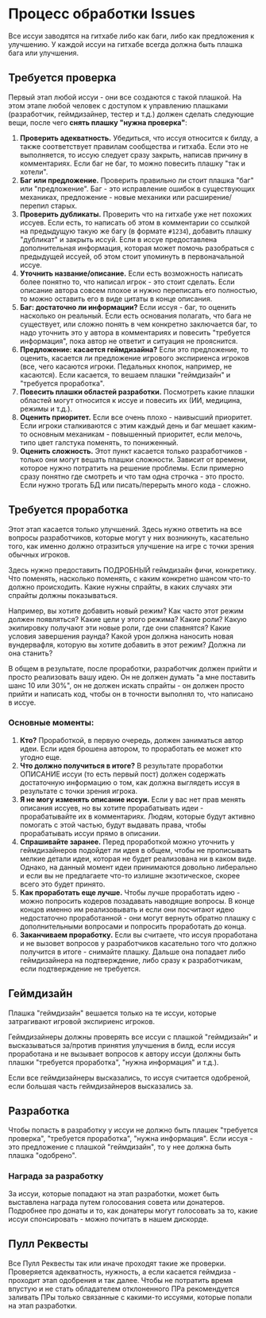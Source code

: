 # Процесс обработки Issues

Все иссуи заводятся на гитхабе либо как баги, либо как предложения к улучшению. У каждой иссуи на гитхабе всегда должна быть плашка бага или улучшения.

## Требуется проверка

Первый этап любой иссуи - они все создаются с такой плашкой. На этом этапе любой человек с доступом к управлению плашками (разработчик, геймдизайнер, тестер и т.д.) должен сделать следующие вещи, после чего **снять плашку "нужна проверка"**:

1. **Проверить адекватность.** Убедиться, что иссуя относится к билду, а также соответствует правилам сообщества и гитхаба. Если это не выполняется, то иссую следует сразу закрыть, написав причину в комментариях. Если баг не баг, то можно повесить плашку "так и хотели".
1. **Баг или предложение.** Проверить правильно ли стоит плашка "баг" или "предложение". Баг - это исправление ошибок в существующих механиках, предложение - новые механики или расширение/перепил старых.
1. **Проверить дубликаты.** Проверить что на гитхабе уже нет похожих иссуев. Если есть, то написать об этом в комментарии со ссылкой на предыдущую такую же багу (в формате `#1234`), добавить плашку "дубликат" и закрыть иссуй. Если в иссуе предоставлена дополнительная информация, которая может помочь разобраться с предыдущей иссуей, об этом стоит упоминуть в первоначальной иссуе.
1. **Уточнить название/описание.** Если есть возможность написать более понятно то, что написал игрок - это стоит сделать. Если описание автора совсем плохое и нужно переписать его полностью, то можно оставить его в виде цитаты в конце описания.
1. **Баг: достаточно ли информации?** Если иссуя - баг, то оценить насколько он реальный. Если есть основания полагать, что бага не существует, или сложно понять в чем конкретно заключается баг, то надо уточнить это у автора в комментариях и повесить "требуется информация", пока автор не ответит и ситуация не прояснится.
1. **Предложение: касается геймдизайна?**  Если это предложение, то оценить, касается ли предложение игрового экспириенса игроков (все, чего касаются игроки. Педальных кнопок, например, не касаются). Если касается, то вешаем плашки "геймдизайн" и "требуется проработка".
1. **Повесить плашки областей разработки.** Посмотреть какие плашки областей могут относится к иссуе и повесить их (ИИ, медицина, режимы и т.д.).
1. **Оценить приоритет.** Если все очень плохо - наивысший приоритет. Если игроки сталкиваются с этим каждый день и баг мешает каким-то основным механикам - повышенный приоритет, если мелочь, типо цвет галстука поменять, то пониженный.
1. **Оценить сложность.** Этот пункт касается только разработчиков - только они могут вешать плашки сложности. Зависит от времени, которое нужно потратить на решение проблемы. Если примерно сразу понятно где смотреть и что там одна строчка - это просто. Если нужно трогать БД или писать/перерыть много кода - сложно.

## Требуется проработка

Этот этап касается только улучшений. Здесь нужно ответить на все вопросы разработчиков, которые могут у них возникнуть, касательно того, как именно должно отразиться улучшение на игре с точки зрения обычных игроков.

Здесь нужно предоставить ПОДРОБНЫЙ геймдизайн фичи, конкретику. Что поменять, насколько поменять, с каким конкретно шансом что-то должно происходить. Какие нужны спрайты, в каких случаях эти спрайты должны показываться. 

Например, вы хотите добавить новый режим? Как часто этот режим должен появляться? Какие цели у этого режима? Какие роли? Какую экипировку получают эти новые роли, где они спавнятся? Какие условия завершения раунда? Какой урон должна наносить новая вундервафля, которую вы хотите добавить в этот режим? Должна ли она станить?

В общем в результате, после проработки, разработчик должен прийти и просто реализовать вашу идею. Он не должен думать "а мне поставить шанс 10 или 30%", он не должен искать спрайты - он должен просто прийти и написать код, чтобы он в точности выполнял то, что написано в иссуе.

### Основные моменты:

1. **Кто?** Проработкой, в первую очередь, должен заниматься автор идеи. Если идея брошена автором, то проработать ее может кто угодно еще.
1. **Что должно получиться в итоге?** В результате проработки ОПИСАНИЕ иссуи (то есть первый пост) должен содержать достаточную информацию о том, как должна выглядеть иссуя в результате с точки зрения игрока.
1. **Я не могу изменять описание иссуи.** Если у вас нет прав менять описания иссуев, но вы хотите прорабатывать идеи - прорабатывайте их в комментариях. Людям, которые будут активно помогать с этой частью, будут выдавать права, чтобы прорабатывать иссуи прямо в описании.
1. **Спрашивайте заранее.** Перед проработкой можно уточнить у геймдизайнеров подойдет ли идея в общем, чтобы не прописывать мелкие детали идеи, которая не будет реализована ни в каком виде. Однако, на данный момент идеи принимаются довольно либерально и если вы не предлагаете что-то излишне экзотическое, скорее всего это будет принято.
1. **Как проработать еще лучше.** Чтобы лучше проработать идею - можно попросить кодеров позадавать наводящие вопросы. В конце концов именно им реализовывать и если они посчитают идею недостаточно проработанной - они могут вернуть обратно плашку с дополнительными вопросами и попросить проработать до конца.
1. **Заканчиваем проработку.** Если вы считаете, что иссуя проработана и не вызовет вопросов у разработчиков касательно того что должно получится в итоге - снимайте плашку. Дальше она попадает либо геймдизайнера на подтверждение, либо сразу к разработчикам, если подтверждение не требуется.

## Геймдизайн

Плашка "геймдизайн" вешается только на те иссуи, которые затрагивают игровой экспириенс игроков.

Геймдизайнеры должны проверять все иссуи с плашкой "геймдизайн" и высказываться за/против принятия улучшения в билд, если иссуя проработана и не вызывает вопросов к автору иссуи (должны быть плашки "требуется проработка", "нужна информация" и т.д.).

Если все геймдизайнеры высказались, то иссуя считается одобреной, если большая часть геймдизайнеров высказались за.

## Разработка

Чтобы попасть в разработку у иссуи не должно быть плашек "требуется проверка", "требуется проработка", "нужна информация". Если иссуя - это предложение с плашкой "геймдизайн", то у нее должна быть плашка "одобрено".

### Награда за разработку

За иссуи, которые попадают на этап разработки, может быть выставлена награда путем голосования совета или донатеров. Подробнее про донаты и то, как донатеры могут голосовать за то, какие иссуи спонсировать - можно почитать в нашем дискорде.

## Пулл Реквесты

Все Пулл Реквесты так или иначе проходят такие же проверки. Проверяется адекватность, нужность, а если касается геймдиза - проходит этап одобрения и так далее. Чтобы не потратить время впустую и не стать обладателем отклоненного ПРа рекомендуется заливать ПРы только связанные с какими-то иссуями, которые попали на этап разработки.
